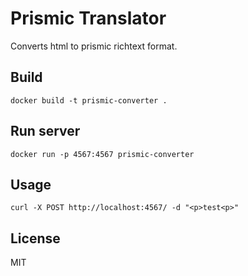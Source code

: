 # Prismic Translator

Converts html to prismic richtext format.

## Build
`docker build -t prismic-converter .`

## Run server
`docker run -p 4567:4567 prismic-converter`

## Usage
`curl -X POST http://localhost:4567/ -d "<p>test<p>"`

## License
MIT
